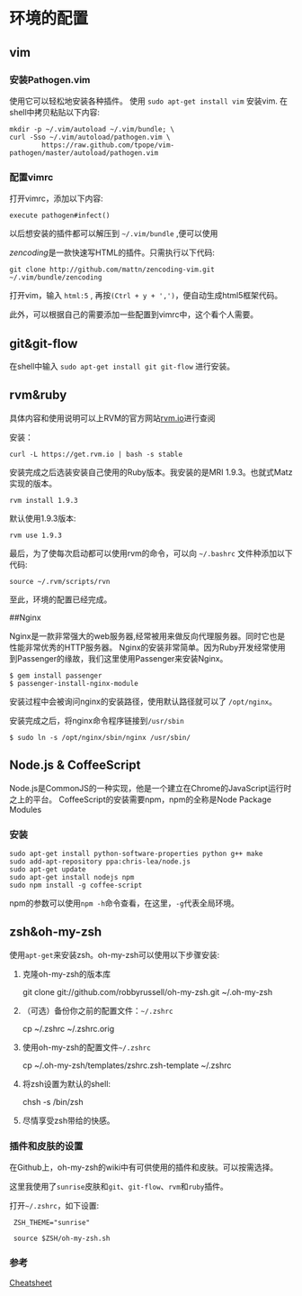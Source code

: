环境的配置
==========

## vim

### 安装Pathogen.vim

使用它可以轻松地安装各种插件。 
使用 `sudo apt-get install vim` 安装vim.
在shell中拷贝粘贴以下内容:

	mkdir -p ~/.vim/autoload ~/.vim/bundle; \
	curl -Sso ~/.vim/autoload/pathogen.vim \
			https://raw.github.com/tpope/vim-pathogen/master/autoload/pathogen.vim

### 配置vimrc

打开vimrc，添加以下内容:

	execute pathogen#infect()

以后想安装的插件都可以解压到 `~/.vim/bundle` ,便可以使用

*zencoding*是一款快速写HTML的插件。只需执行以下代码:

	git clone http://github.com/mattn/zencoding-vim.git ~/.vim/bundle/zencoding

打开vim，输入 `html:5` , 再按`(Ctrl + y + ',')`，便自动生成html5框架代码。

此外，可以根据自己的需要添加一些配置到vimrc中，这个看个人需要。

## git&git-flow

在shell中输入 `sudo apt-get install git git-flow` 进行安装。

## rvm&ruby

具体内容和使用说明可以上RVM的官方网站[rvm.io](https://rvm.io)进行查阅

安装：

```shell
curl -L https://get.rvm.io | bash -s stable
```

安装完成之后选装安装自己使用的Ruby版本。我安装的是MRI 1.9.3。也就式Matz实现的版本。

```shell
rvm install 1.9.3
```

默认使用1.9.3版本:

```shell
rvm use 1.9.3
```

最后，为了使每次启动都可以使用rvm的命令，可以向 `~/.bashrc` 文件种添加以下代码:

```shell
source ~/.rvm/scripts/rvn
```

至此，环境的配置已经完成。
	
##Nginx

Nginx是一款非常强大的web服务器,经常被用来做反向代理服务器。同时它也是性能非常优秀的HTTP服务器。 
Nginx的安装非常简单。因为Ruby开发经常使用到Passenger的缘故，我们这里使用Passenger来安装Nginx。

```shell
$ gem install passenger
$ passenger-install-nginx-module
```

安装过程中会被询问nginx的安装路径，使用默认路径就可以了 `/opt/nginx`。

安装完成之后，将nginx命令程序链接到`/usr/sbin`

```shell
$ sudo ln -s /opt/nginx/sbin/nginx /usr/sbin/
```

## Node.js & CoffeeScript

Node.js是CommonJS的一种实现，他是一个建立在Chrome的JavaScript运行时之上的平台。
CoffeeScript的安装需要npm，npm的全称是Node Package Modules

### 安装

```shell
sudo apt-get install python-software-properties python g++ make
sudo add-apt-repository ppa:chris-lea/node.js
sudo apt-get update
sudo apt-get install nodejs npm
sudo npm install -g coffee-script
```

npm的参数可以使用`npm -h`命令查看，在这里，`-g`代表全局环境。

## zsh&oh-my-zsh

使用`apt-get`来安装zsh。oh-my-zsh可以使用以下步骤安装: 

1. 克隆oh-my-zsh的版本库
	
	git clone git://github.com/robbyrussell/oh-my-zsh.git ~/.oh-my-zsh

2. （可选）备份你之前的配置文件：`~/.zshrc`
	
	cp ~/.zshrc ~/.zshrc.orig

3. 使用oh-my-zsh的配置文件`~/.zshrc`
	
	cp ~/.oh-my-zsh/templates/zshrc.zsh-template ~/.zshrc

4. 将zsh设置为默认的shell:
	
	chsh -s /bin/zsh

5. 尽情享受zsh带给的快感。

### 插件和皮肤的设置

在Github上，oh-my-zsh的wiki中有可供使用的插件和皮肤。可以按需选择。

这里我使用了`sunrise`皮肤和`git`、`git-flow`、`rvm`和`ruby`插件。

打开`~/.zshrc`，如下设置:

	 ZSH_THEME="sunrise"

	 source $ZSH/oh-my-zsh.sh

### 参考

[Cheatsheet](https://github.com/robbyrussell/oh-my-zsh/wiki/Cheatsheet)
